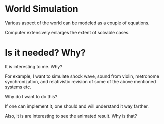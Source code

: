# World Simulation
Various aspect of the world can be modeled as a couple of equations.

Computer extensively enlarges the extent of solvable cases.

# Is it needed? Why?

It is interesting to me. Why?

For example, I want to simulate shock wave, sound from violin, metronome synchronization, and relativistic revision of some of the above mentioned systems etc.

Why do I want to do this?

If one can implement it, one should and will understand it way farther.

Also, it is are interesting to see the animated result. Why is that?

